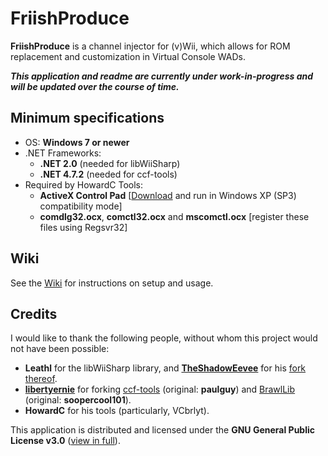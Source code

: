 # FriishProduce
**FriishProduce** is a channel injector for (v)Wii, which allows for ROM replacement and customization in Virtual Console WADs.

***This application and readme are currently under work-in-progress and will be updated over the course of time.***

## Minimum specifications
* OS: **Windows 7 or newer**
* .NET Frameworks:
  * **.NET 2.0** (needed for libWiiSharp)
  * **.NET 4.7.2** (needed for ccf-tools)
* Required by HowardC Tools:
  * **ActiveX Control Pad** [[Download](http://download.microsoft.com/download/activexcontrolpad/install/4.0.0.950/win98mexp/en-us/setuppad.exe) and run in Windows XP (SP3) compatibility mode]
  * **comdlg32.ocx**, **comctl32.ocx** and **mscomctl.ocx** [register these files using Regsvr32]

## Wiki
See the [Wiki](https://github.com/CatmanFan/FriishProduce/wiki/Setup) for instructions on setup and usage.

## Credits
I would like to thank the following people, without whom this project would not have been possible:

* **Leathl** for the libWiiSharp library, and **[TheShadowEevee](https://github.com/TheShadowEevee)** for his [fork thereof](https://github.com/TheShadowEevee/libWiiSharp).
* **[libertyernie](https://github.com/TheShadowEevee)** for forking [ccf-tools](https://github.com/libertyernie/ccf-tools) (original: **paulguy**) and [BrawlLib](https://github.com/libertyernie/brawllib-wit) (original: **soopercool101**).
* **HowardC** for his tools (particularly, VCbrlyt).

This application is distributed and licensed under the **GNU General Public License v3.0** ([view in full](https://github.com/CatmanFan/FriishProduce/blob/main/LICENSE)).
